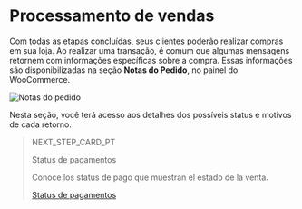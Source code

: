 # Processamento de vendas

Com todas as etapas concluídas, seus clientes poderão realizar compras em sua loja. Ao realizar uma transação, é comum que algumas mensagens retornem com informações específicas sobre a compra. Essas informações são disponibilizadas na seção **Notas do Pedido**, no painel do WooCommerce.

![Notas do pedido](/images/woocomerce/pt_order_notes_01.png)

Nesta seção, você terá acesso aos detalhes dos possíveis status e motivos de cada retorno.

> NEXT_STEP_CARD_PT
>
> Status de pagamentos
>
> Conoce los status de pago que muestran el estado de la venta.
>
> [Status de pagamentos](https://www.mercadopago[FAKER][URL][DOMAIN]/developers/pt/guides/woocommerce/payment-status)
